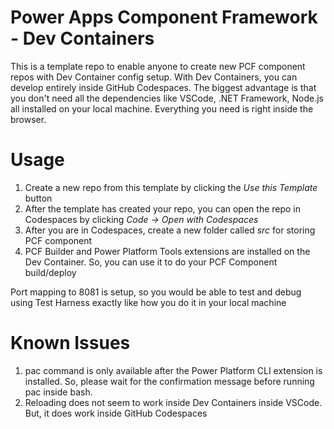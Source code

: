 # Power Apps Component Framework - Dev Containers

This is a template repo to enable anyone to create new PCF component repos with Dev Container config setup. With Dev Containers, you can develop entirely inside GitHub Codespaces. The biggest advantage is that you don't need all the dependencies like VSCode, .NET Framework, Node.js all installed on your local machine. Everything you need is right inside the browser.

# Usage
 
 1. Create a new repo from this template by clicking the _Use this Template_ button
 2. After the template has created your repo, you can open the repo in Codespaces by clicking _Code -> Open with Codespaces_
 3. After you are in Codespaces, create a new folder called _src_ for storing PCF component
 4. PCF Builder and Power Platform Tools extensions are installed on the Dev Container. So, you can use it to do your PCF Component build/deploy
 
Port mapping to 8081 is setup, so you would be able to test and debug using Test Harness exactly like how you do it in your local machine


# Known Issues

1. pac command is only available after the Power Platform CLI extension is installed. So, please wait for the confirmation message before running pac inside bash.
2. Reloading does not seem to work inside Dev Containers inside VSCode. But, it does work inside GitHub Codespaces
